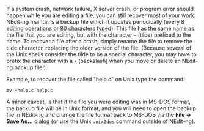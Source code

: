 
If a system crash, network failure, X server crash, or program error
should happen while you are editing a file, you can still recover most
of your work. NEdit-ng maintains a backup file which it updates
periodically (every 8 editing operations or 80 characters typed). This
file has the same name as the file that you are editing, but with the
character `~` (tilde) prefixed to the name. To recover a file after a
crash, simply rename the file to remove the tilde character, replacing
the older version of the file. (Because several of the Unix shells
consider the tilde to be a special character, you may have to prefix the
character with a `\` (backslash) when you move or delete an NEdit-ng
backup file.)

Example, to recover the file called "help.c" on Unix type the command:

    mv ~help.c help.c

A minor caveat, is that if the file you were editing was in MS-DOS
format, the backup file will be in Unix format, and you will need to
open the backup file in NEdit-ng and change the file format back to MS-DOS 
via the **File &rarr; Save As...** dialog (or use the Unix `unix2dos` command
outside of NEdit-ng).
